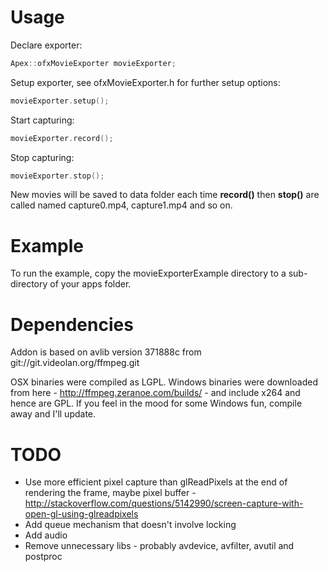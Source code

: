 # Usage
Declare exporter:
```cpp
Apex::ofxMovieExporter movieExporter;
```

Setup exporter, see ofxMovieExporter.h for further setup options:
```cpp
movieExporter.setup();
```

Start capturing:
```cpp
movieExporter.record();
```

Stop capturing:
```cpp
movieExporter.stop();
```

New movies will be saved to data folder each time **record()** then **stop()** are called named capture0.mp4, capture1.mp4 and so on.

# Example
To run the example, copy the movieExporterExample directory to a sub-directory of your apps folder.

# Dependencies
Addon is based on avlib version 371888c from git://git.videolan.org/ffmpeg.git

OSX binaries were compiled as LGPL.  Windows binaries were downloaded from here - http://ffmpeg.zeranoe.com/builds/ - and include x264 and hence are GPL.  If you feel in the mood for some Windows fun, compile away and I'll update.

# TODO
* Use more efficient pixel capture than glReadPixels at the end of rendering the frame, maybe pixel buffer - http://stackoverflow.com/questions/5142990/screen-capture-with-open-gl-using-glreadpixels
* Add queue mechanism that doesn't involve locking
* Add audio
* Remove unnecessary libs - probably avdevice, avfilter, avutil and postproc
